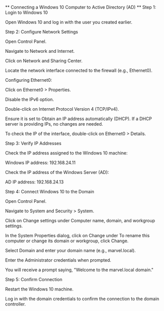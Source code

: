 ** Connecting a Windows 10 Computer to Active Directory (AD) **
Step 1: Login to Windows 10

Open Windows 10 and log in with the user you created earlier.

Step 2: Configure Network Settings

Open Control Panel.

Navigate to Network and Internet.

Click on Network and Sharing Center.

Locate the network interface connected to the firewall (e.g., Ethernet0).

Configuring Ethernet0:

Click on Ethernet0 > Properties.

Disable the IPv6 option.

Double-click on Internet Protocol Version 4 (TCP/IPv4).

Ensure it is set to Obtain an IP address automatically (DHCP). If a DHCP server is providing IPs, no changes are needed.

To check the IP of the interface, double-click on Ethernet0 > Details.

Step 3: Verify IP Addresses

Check the IP address assigned to the Windows 10 machine:

Windows IP address: 192.168.24.11

Check the IP address of the Windows Server (AD):

AD IP address: 192.168.24.13

Step 4: Connect Windows 10 to the Domain

Open Control Panel.

Navigate to System and Security > System.

Click on Change settings under Computer name, domain, and workgroup settings.

In the System Properties dialog, click on Change under To rename this computer or change its domain or workgroup, click Change.

Select Domain and enter your domain name (e.g., marvel.local).

Enter the Administrator credentials when prompted.

You will receive a prompt saying, "Welcome to the marvel.local domain."

Step 5: Confirm Connection

Restart the Windows 10 machine.

Log in with the domain credentials to confirm the connection to the domain controller.